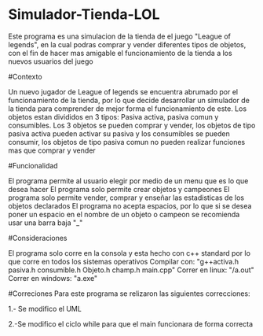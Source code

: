 # Simulador-Tienda-LOL
Este programa es una simulacion de la tienda de el juego "League of legends", en la cual podras comprar y vender diferentes tipos de objetos, con el fin de hacer mas amigable el funcionamiento de la tienda a los nuevos usuarios del juego

#Contexto

Un nuevo jugador de League of legends se encuentra abrumado por el funcionamiento de la tienda, por lo que decide desarrollar un simulador de la tienda para comprender de mejor forma el funcionamiento de este. Los objetos estan divididos en 3 tipos: Pasiva activa, pasiva comun y consumibles. Los 3 objetos se pueden comprar y vender, los objetos de tipo pasiva activa pueden activar su pasiva y los consumibles se pueden consumir, los objetos de tipo pasiva comun no pueden realizar funciones mas que comprar y vender

#Funcionalidad

El programa permite al usuario elegir por medio de un menu que es lo que desea hacer
El programa solo permite crear objetos y campeones
El programa solo permite vender, comprar y enseñar las estadisticas de los objetos declarados
El programa no acepta espacios, por lo que si se desea poner un espacio en el nombre de un objeto o campeon se recomienda usar una barra baja "_"

#Consideraciones

El programa solo corre en la consola y esta hecho con c++ standard por lo que corre en todos los sistemas operativos
Compilar con: "g++activa.h pasiva.h consumible.h Objeto.h champ.h main.cpp"
Correr en linux: "/a.out"
Correr en windows: "a.exe"

#Correciones
Para este programa se relizaron las siguientes correcciones:

1.- Se modifico el UML

2.-Se modifico el ciclo while para que el main funcionara de forma correcta
